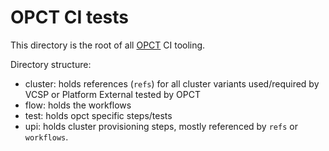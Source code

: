 # OPCT CI tests

This directory is the root of all [OPCT](https://github.com/redhat-openshift-ecosystem/provider-certification-tool) CI tooling.

Directory structure:

- cluster: holds references (`refs`) for all cluster variants used/required by VCSP or Platform External tested by OPCT
- flow: holds the workflows
- test: holds opct specific steps/tests
- upi: holds cluster provisioning steps, mostly referenced by `refs` or `workflows`.